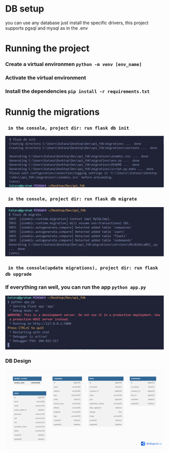 # DB setup
you can use any database just install the specific drivers, this project supports pgsql and mysql as in the .env
# Running the project
### Create a virtual environmen ```python -m venv [env_name]```
### Activate the virtual environment
### Install the dependencies ```pip install -r requirements.txt```
# Runnig the migrations
### ``` in the console, project dir: run flask db init```
![Screenshot](__previews/Capture1.PNG)
### ``` in the console, project dir: run flask db migrate```
![Screenshot](__previews/Capture2.PNG)
### ``` in the console(update migrations), project dir: run flask db upgrade```
### If everything ran well, you can run the app ```python app.py```
![Screenshot](__previews/Capture3.PNG)

### DB Design
![Screenshot](__previews/db.png)
